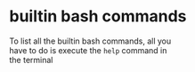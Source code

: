 # builtin bash commands

To list all the builtin bash commands, all you  
have to do is execute the `help` command in  
the terminal  
